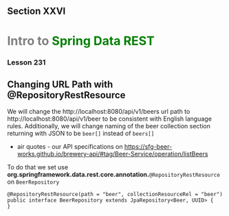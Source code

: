 ## Section XXVI
# <span style="color:gray">Intro to </span><span style="color:green">Spring Data REST</span>
### Lesson 231
## Changing URL Path with @RepositoryRestResource

We will change the http://localhost:8080/api/v1/beers url path to
http://localhost:8080/api/v1/beer to be consistent with English language rules.
Additionally, we will change naming of the beer collection section returning with JSON
to be <code>beer[]</code> instead of <code>beers[]</code>
- air quotes - our API specifications on
https://sfg-beer-works.github.io/brewery-api/#tag/Beer-Service/operation/listBeers

To do that we set use <b>org.springframework.data.rest.core.annotation.</b><code>@RepositoryRestResource</code> on <code>BeerRepository</code>

    @RepositoryRestResource(path = "beer", collectionResourceRel = "beer")
    public interface BeerRepository extends JpaRepository<Beer, UUID> {
    }